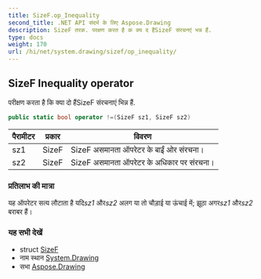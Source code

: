 ```yaml
---
title: SizeF.op_Inequality
second_title: .NET API संदर्भ के लिए Aspose.Drawing
description: SizeF तरक. परक्षण करत है क क्य द हैंSizeF संरचनएं भन्न हैं.
type: docs
weight: 170
url: /hi/net/system.drawing/sizef/op_inequality/
---
```

## SizeF Inequality operator

परीक्षण करता है कि क्या दो हैंSizeF संरचनाएं भिन्न हैं.

```csharp
public static bool operator !=(SizeF sz1, SizeF sz2)
```

| पैरामीटर | प्रकार | विवरण |
| --- | --- | --- |
| sz1 | SizeF | SizeF असमानता ऑपरेटर के बाईं ओर संरचना। |
| sz2 | SizeF | SizeF असमानता ऑपरेटर के अधिकार पर संरचना। |

### प्रतिलाभ की मात्रा

यह ऑपरेटर सत्य लौटाता है यदि*sz1* और*sz2* अलग या तो चौड़ाई या ऊंचाई में; झूठा अगर*sz1* और*sz2* बराबर हैं।

### यह सभी देखें

* struct [SizeF](../)
* नाम स्थान [System.Drawing](../../sizef/)
* सभा [Aspose.Drawing](../../../)


